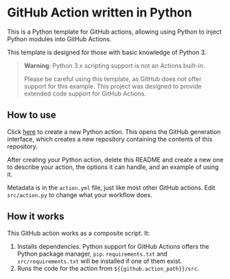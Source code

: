 # GitHub Action written in Python

This is a Python template for GitHub actions, allowing using Python to inject Python modules
into GitHub Actions.

This template is designed for those with basic knowledge of Python 3.

> **Warning**: Python 3.x scripting support is not an Actions built-in.
> 
> Please be careful using this template, as GitHub does not offer support for this
> example. This project was designed to provide extended code support for GitHub
> Actions.

## How to use

Click [here](https://github.com/TylerMS887/python-gh-action/generate) to create a new
Python action. This opens the GitHub generation interface, which creates a new repository
containing the contents of this repository.

After creating your Python action, delete this README and create a new one to describe
your action, the options it can handle, and an example of using it.

Metadata is in the `action.yml` file, just like most other GitHub actions. Edit
`src/action.py` to change what your workflow does.

## How it works

This GitHub action works as a composite script. It:
1. Installs dependencies. Python support for GitHub Actions offers the Python package manager,
   `pip`. `requirements.txt` and `src/requirements.txt` will be installed if one of them exist.
3. Runs the code for the action from `${{github.action_path}}/src`.

